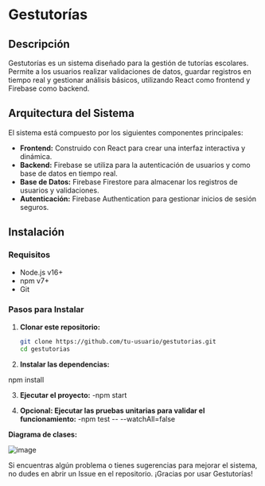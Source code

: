 # Gestutorías

## Descripción

Gestutorías es un sistema diseñado para la gestión de tutorías escolares. Permite a los usuarios realizar validaciones de datos, guardar registros en tiempo real y gestionar análisis básicos, utilizando React como frontend y Firebase como backend.

## Arquitectura del Sistema

El sistema está compuesto por los siguientes componentes principales:
- **Frontend:** Construido con React para crear una interfaz interactiva y dinámica.
- **Backend:** Firebase se utiliza para la autenticación de usuarios y como base de datos en tiempo real.
- **Base de Datos:** Firebase Firestore para almacenar los registros de usuarios y validaciones.
- **Autenticación:** Firebase Authentication para gestionar inicios de sesión seguros.

## Instalación

### Requisitos

- Node.js v16+  
- npm v7+  
- Git  

### Pasos para Instalar

1. **Clonar este repositorio:**
   ```bash
   git clone https://github.com/tu-usuario/gestutorias.git
   cd gestutorias
2. **Instalar las dependencias:**

npm install

3. **Ejecutar el proyecto:**
-npm start

4. **Opcional: Ejecutar las pruebas unitarias para validar el funcionamiento:**
-npm test -- --watchAll=false


**Diagrama de clases:**


![image](https://github.com/user-attachments/assets/3727f2b4-a564-4b2f-868d-701fbbf3c962)


Si encuentras algún problema o tienes sugerencias para mejorar el sistema, no dudes en abrir un Issue en el repositorio. ¡Gracias por usar Gestutorías!
